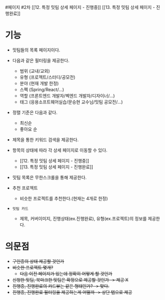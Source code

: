 #페이지 #2차 
[[12. 특정 밋팀 상세 페이지 - 진행중]]
[[13. 특정 밋팀 상세 페이지 - 진행완료]]

# 기능
- 밋팀들의 목록 페이지이다.
-  다음과 같은 필터링을 제공한다.
	- 범위 (교내/교외)
	- 유형 (프로젝트/스터디/공모전)
	- 분야 (현재 개발 한정)
	- 스펙 (Spring/React/...)
	- 역할 (프론트엔드 개발자/벡엔드 개발자/디자이너/...)
	- 태그 (응용소프트웨어실습/문승현 교수님/밋팀 공모전/...)
- 정렬 기준은 다음과 같다.
	- 최신순
	- 좋아요 순
- 제목을 통한 키워드 검색을 제공한다.

- 항목의 상태에 따라 각 상세 페이지로 이동할 수 있다.
	- [[12. 특정 밋팀 상세 페이지 - 진행중]]
	- [[13. 특정 밋팀 상세 페이지 - 진행완료]]
- 밋팀 목록은 무한스크롤을 통해 제공한다.
- 추천 프로젝트
	 - 비슷한 프로젝트를 추천한다.(현재는 4개로 한정)
- `밋팀 카드`
  - 제목, 커버이미지, 진행상태(ex.진행완료), 유형(ex.프로젝트)의 정보를 제공한다.

# 의문점
- ~~구인중의 상태 제공할 것인가~~
- ~~비슷한 프로젝트 몇개?~~
	- ~~다음 이전 페이지가 있는데 정확히 어떻게 할 것인가~~
- ~~신청한 밋팀, 북마크한 밋팀은 확정으로 제공할 것인가 -> 제공 X~~
- ~~진행중, 진행완료의 카드뷰는 같은 형태인가? -> 맞다.~~
- ~~진행중, 진행완료 필터링을 제공하는게 어떨까 -> 상단 탭으로 제공~~